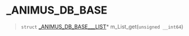 # _ANIMUS_DB_BASE
 
> `struct` [_ANIMUS_DB_BASE___LIST](lua/classes/_ANIMUS_DB_BASE___LIST.md)* m_List_get(`unsigned __int64`)
 
